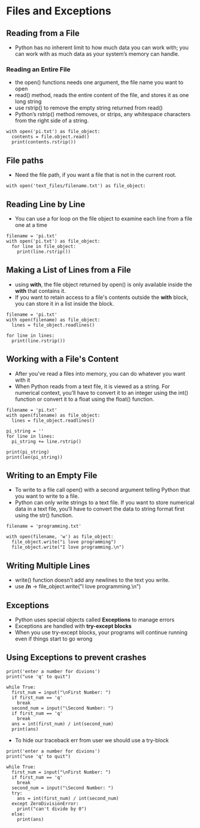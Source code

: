 # Files and Exceptions

## Reading from a File
- Python has no inherent limit to how much data you can work with; you can work with as much data as your system’s memory can handle.

### Reading an Entire File
- the open() functions needs one argument, the file name you want to open
- read() method, reads the entire content of the file, and stores it as one long string
- use rstrip() to remove the empty string returned from read()
- Python’s rstrip() method removes, or strips, any whitespace characters from the right side of a string.
```
with open('pi.txt') as file_object:
  contents = file.object.read()
  print(contents.rstrip())
```

## File paths
- Need the file path, if you want a file that is not in the current root.
```
with open('text_files/filename.txt') as file_object:

```

## Reading Line by Line
- You can use a for loop on the file object to examine each line from a file one at a time
```
filename = 'pi.txt'
with open('pi.txt') as file_object:
  for line in file_object:
    print(line.rstrip())

```

## Making a List of Lines from a File
- using **with**, the file object returned by open() is only available inside the **with** that contains it.
- If you want to retain access to a file's contents outside the **with** block, you can store it in a list inside the block.
```
filename = 'pi.txt'
with open(filename) as file_object:
  lines = file_object.readlines()

for line in lines:
  print(line.rstrip())
```

## Working with a File's Content
- After you've read a files into memory, you can do whatever you want with it
- When Python reads from a text file, it is viewed as a string. For numerical context, you’ll have to convert it to an integer using the int() function or convert it to a float using the float() function.
```
filename = 'pi.txt'
with open(filename) as file_object:
  lines = file_object.readlines()

pi_string = ''
for line in lines:
  pi_string += line.rstrip()

print(pi_string)
print(len(pi_string))

```

## Writing to an Empty File
- To write to a file call open() with a second argument telling Python that you want to write to a file.
- Python can only write strings to a text file. If you want to store numerical data in a text file, you’ll have to convert the data to string format first using the str() function.
```
filename = 'programming.txt'

with open(filename, 'w') as file_object:
  file_object.write("i love programming")
  file_object.write("I love programming.\n")
```

## Writing Multiple Lines
- write() function doesn’t add any newlines to the text you write.
- use **/n** -> file_object.write("I love programming.\n")


## Exceptions
- Python uses special objects called **Exceptions** to manage errors
- Exceptions are handled with **try-except blocks**
- When you use try-except blocks, your programs will continue running even if things start to go wrong

## Using Exceptions to prevent crashes
```
print('enter a number for divions')
print("use 'q' to quit")

while True:
  first_num = input("\nFirst Number: ")
  if first_num == 'q'
    break
  second_num = input("\Second Number: ")
  if first_num == 'q'
    break
  ans = int(first_num) / int(second_num)
  print(ans)
```
- To hide our traceback err from user we should use a try-block
```
print('enter a number for divions')
print("use 'q' to quit")

while True:
  first_num = input("\nFirst Number: ")
  if first_num == 'q'
    break
  second_num = input("\Second Number: ")
  try:
    ans = int(first_num) / int(second_num)
  except ZeroDivisionError:
    print("can't divide by 0")
  else:
    print(ans)
```
